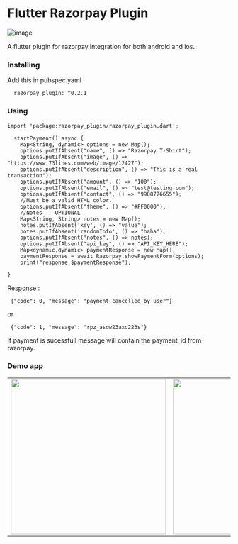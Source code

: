 # Flutter Razorpay Plugin
![image](https://user-images.githubusercontent.com/14369357/48184454-17c1bc80-e358-11e8-8821-269a30935a68.png)

A flutter plugin for razorpay integration for both android and ios.

### Installing
Add this in pubspec.yaml
```
  razorpay_plugin: ^0.2.1
```
### Using
```
import 'package:razorpay_plugin/razorpay_plugin.dart';
```

```
  startPayment() async {
    Map<String, dynamic> options = new Map();
    options.putIfAbsent("name", () => "Razorpay T-Shirt");
    options.putIfAbsent("image", () => "https://www.73lines.com/web/image/12427");
    options.putIfAbsent("description", () => "This is a real transaction");
    options.putIfAbsent("amount", () => "100");
    options.putIfAbsent("email", () => "test@testing.com");
    options.putIfAbsent("contact", () => "9988776655");
    //Must be a valid HTML color.
    options.putIfAbsent("theme", () => "#FF0000");
    //Notes -- OPTIONAL
    Map<String, String> notes = new Map();
    notes.putIfAbsent('key', () => "value");
    notes.putIfAbsent('randomInfo', () => "haha");
    options.putIfAbsent("notes", () => notes);
    options.putIfAbsent("api_key", () => "API_KEY_HERE");
    Map<dynamic,dynamic> paymentResponse = new Map();
    paymentResponse = await Razorpay.showPaymentForm(options);
    print("response $paymentResponse");

}
```  
Response : 
```
 {"code": 0, "message": "payment cancelled by user"}
```
or 
```
 {"code": 1, "message": "rpz_asdw23axd223s"}
```
If payment is sucessfull message will contain the payment_id from razorpay.

### Demo app
<table>
  <tr>
     <td>
       <img src = "https://user-images.githubusercontent.com/14369357/48185114-109bae00-e35a-11e8-9df8-2c8ccfcdbfc7.png" height="350">
    </td>
    <td>
      <img src = "https://user-images.githubusercontent.com/14369357/48185687-d3d0b680-e35b-11e8-849b-0899364df2f2.png" height="350">
      </td>
    </tr>
  </table>
